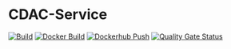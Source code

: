 # CDAC-Service

[![Build](https://github.com/Samagra-Development/CDAC-Service/actions/workflows/build.yml/badge.svg)](https://github.com/Samagra-Development/CDAC-Service/actions/workflows/build.yml)
[![Docker Build](https://github.com/Samagra-Development/CDAC-Service/actions/workflows/docker.yml/badge.svg)](https://github.com/Samagra-Development/CDAC-Service/actions/workflows/docker.yml)
[![Dockerhub Push](https://github.com/Samagra-Development/CDAC-Service/actions/workflows/docker-push.yml/badge.svg)](https://github.com/Samagra-Development/CDAC-Service/actions/workflows/docker-push.yml)
[![Quality Gate Status](https://sonarcloud.io/api/project_badges/measure?project=Samagra-Development_CDAC-Service&metric=alert_status)](https://sonarcloud.io/dashboard?id=Samagra-Development_CDAC-Service)
